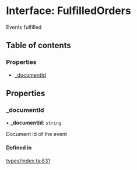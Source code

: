 # Interface: FulfilledOrders

Events fulfilled

## Table of contents

### Properties

- [\_documentId](FulfilledOrders.md#_documentid)

## Properties

### \_documentId

• **\_documentId**: `string`

Document id of the event

#### Defined in

[types/index.ts:831](https://github.com/nevermined-io/react-components/blob/6de295e/catalog/src/types/index.ts#L831)
